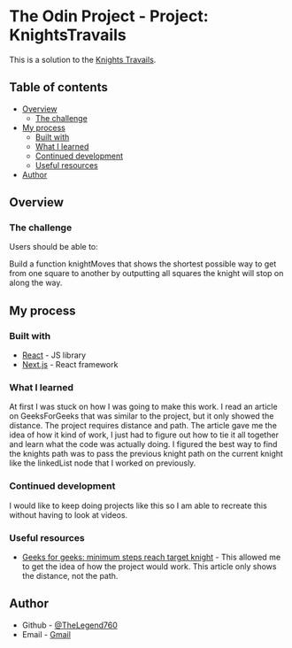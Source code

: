 # The Odin Project - Project: KnightsTravails

This is a solution to the [Knights Travails](https://www.theodinproject.com/lessons/javascript-knights-travails).

## Table of contents

- [Overview](#overview)
  - [The challenge](#the-challenge)
- [My process](#my-process)
  - [Built with](#built-with)
  - [What I learned](#what-i-learned)
  - [Continued development](#continued-development)
  - [Useful resources](#useful-resources)
- [Author](#author)


## Overview

### The challenge

Users should be able to:

Build a function knightMoves that shows the shortest possible way to get from one square to another by outputting all squares the knight will stop on along the way.


## My process

### Built with

- [React](https://reactjs.org/) - JS library
- [Next.js](https://nextjs.org/) - React framework

### What I learned

At first I was stuck on how I was going to make this work. I read an article on GeeksForGeeks that was similar to the project, but it only showed the distance. The project requires distance and path.
The article gave me the idea of how it kind of work, I just had to figure out how to tie it all together and learn what the code was actually doing. I figured the best way to find the knights path
was to pass the previous knight path on the current knight like the linkedList node that I worked on previously. 

### Continued development

I would like to keep doing projects like this so I am able to recreate this without having to look at videos.

### Useful resources

- [Geeks for geeks: minimum steps reach target knight](https://www.geeksforgeeks.org/minimum-steps-reach-target-knight/#) - This allowed me to get the idea of how the project would work. This article only shows the distance, not the path.

## Author

- Github - [@TheLegend760](https://github.com/TheLegend760)
- Email - [Gmail](kevin760g@gmail.com)
